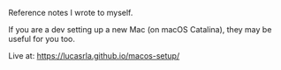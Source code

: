 Reference notes I wrote to myself. 

If you are a dev setting up a new Mac (on macOS Catalina), they may be useful for you too.

Live at: https://lucasrla.github.io/macos-setup/